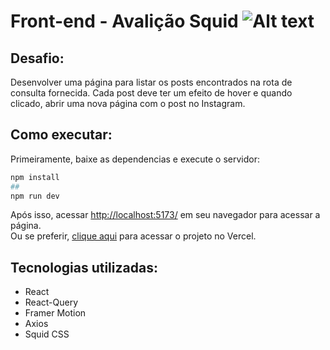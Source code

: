 # Front-end - Avalição Squid ![Alt text](https://lh3.googleusercontent.com/-NAmqDMH949s/AAAAAAAAAAI/AAAAAAAAAAA/_IG9JrVxmYo/s48-p-k-no-ns-nd/photo.jpg)
## Desafio:
Desenvolver uma página para listar os posts encontrados na rota de consulta fornecida. Cada post deve ter um efeito de hover e quando clicado, abrir uma nova página com o post no Instagram.

## Como executar:
Primeiramente, baixe as dependencias e execute o servidor:

```bash
npm install
##
npm run dev
```
Após isso, acessar [http://localhost:5173/](http://localhost:5173/) em seu navegador para acessar a página. <br/>
Ou se preferir, [clique aqui](https://front-basic.vercel.app/) para acessar o projeto no Vercel.

## Tecnologias utilizadas:
- React 
- React-Query
- Framer Motion
- Axios
- Squid CSS